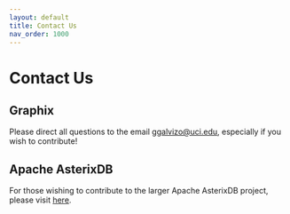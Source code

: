 ```yaml
---
layout: default
title: Contact Us
nav_order: 1000
---
```


# Contact Us 

## Graphix
Please direct all questions to the email [ggalvizo@uci.edu](mailto:ggalvizo@uci.edu), especially if you wish to contribute!

## Apache AsterixDB
For those wishing to contribute to the larger Apache AsterixDB project, please visit [here](https://asterixdb.apache.org/dev-setup.html).
